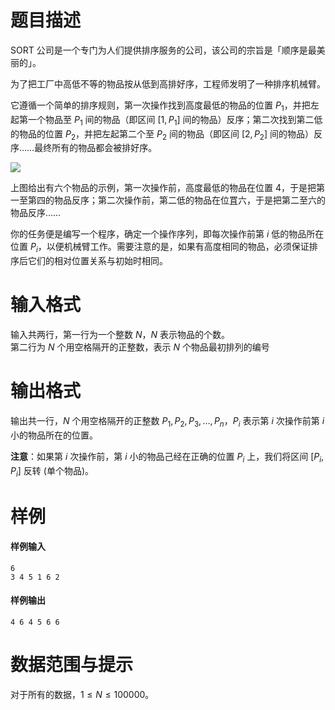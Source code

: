 
# 题目描述

SORT 公司是一个专门为人们提供排序服务的公司，该公司的宗旨是「顺序是最美丽的」。

为了把工厂中高低不等的物品按从低到高排好序，工程师发明了一种排序机械臂。

它遵循一个简单的排序规则，第一次操作找到高度最低的物品的位置 $P_1$，并把左起第一个物品至 $P_1$ 间的物品（即区间 $[1,P_1]$ 间的物品）反序；第二次找到第二低的物品的位置 $P_2$，并把左起第二个至 $P_2$ 间的物品（即区间 $[2,P_2]$ 间的物品）反序……最终所有的物品都会被排好序。

<img src="https://ooo.0o0.ooo/2017/05/03/59091cb718931.png">

上图给出有六个物品的示例，第一次操作前，高度最低的物品在位置 $4$，于是把第一至第四的物品反序；第二次操作前，第二低的物品在位罝六，于是把第二至六的物品反序……

你的任务便是编写一个程序，确定一个操作序列，即每次操作前第 $i$ 低的物品所在位置 $P_i$，以便机械臂工作。需要注意的是，如果有高度相同的物品，必须保证排序后它们的相对位置关系与初始时相同。

# 输入格式

输入共两行，第一行为一个整数 $N$，$N$ 表示物品的个数。  
第二行为 $N$ 个用空格隔开的正整数，表示 $N$ 个物品最初排列的编号

# 输出格式

输出共一行，$N$ 个用空格隔开的正整数 $P_1,P_2,P_3,\ldots,P_n$，$P_i$ 表示第 $i$ 次操作前第 $i$ 小的物品所在的位置。

**注意**：如果第 $i$ 次操作前，第 $i$ 小的物品己经在正确的位置 $P_i$ 上，我们将区间 $[P_i,P_i]$ 反转 (单个物品)。

# 样例

#### 样例输入
```plain
6
3 4 5 1 6 2
```

#### 样例输出
```plain
4 6 4 5 6 6
```

# 数据范围与提示

对于所有的数据，$1 \leq N \leq 100000$。


